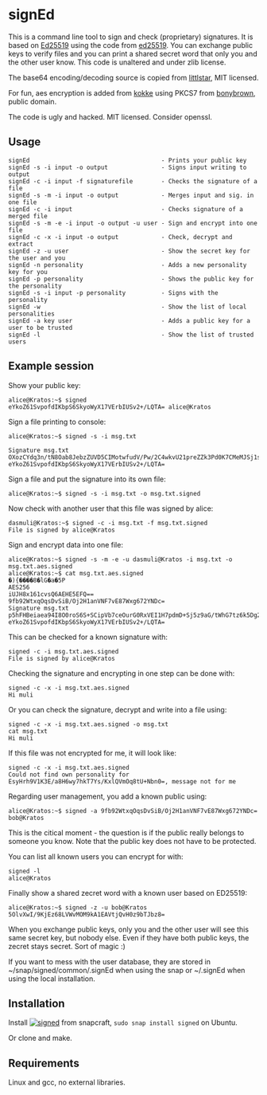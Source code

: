 signEd
======

This is a command line tool to sign and check (proprietary) signatures. It is based on [Ed25519](http://ed25519.cr.yp.to/) using the code from [ed25519](https://github.com/orlp/ed25519). You can exchange public keys to verify files and you can print a shared secret word that only you and the other user know. This code is unaltered and under zlib license.

The base64 encoding/decoding source is copied from [littlstar](https://github.com/littlstar/b64.c), MIT licensed.

For fun, aes encryption is added from [kokke](https://github.com/kokke/tiny-AES-c) using PKCS7 from [bonybrown](https://github.com/bonybrown/tiny-AES128-C), public domain.

The code is ugly and hacked. MIT licensed. Consider openssl.

Usage
-----

```
signEd                                     - Prints your public key
signEd -s -i input -o output               - Signs input writing to output
signEd -c -i input -f signaturefile        - Checks the signature of a file
signEd -s -m -i input -o output            - Merges input and sig. in one file
signEd -c -i input                         - Checks signature of a merged file
signEd -s -m -e -i input -o output -u user - Sign and encrypt into one file
signEd -c -x -i input -o output            - Check, decrypt and extract
signEd -z -u user                          - Show the secret key for the user and you
signEd -n personality                      - Adds a new personality key for you
signEd -p personality                      - Shows the public key for the personality
signEd -s -i input -p personality          - Signs with the personality
signEd -w                                  - Show the list of local personalities
signEd -a key user                         - Adds a public key for a user to be trusted
signEd -l                                  - Show the list of trusted users
```


Example session
---------------

Show your public key:
```
alice@Kratos:~$ signed
eYkoZ61SvpofdIKbpS6SkyoWyX17VErbIUSv2+/LQTA= alice@Kratos
```

Sign a file printing to console:
```
alice@Kratos:~$ signed -s -i msg.txt

Signature msg.txt                                           
OXozCYdq3n/tN8Oab8JebzZUVD5CIMotwfudV/Pw/2C4wkvU21preZZk3Pd0K7CMeMJSj1sgfkxJJNK47qTwAQ==
eYkoZ61SvpofdIKbpS6SkyoWyX17VErbIUSv2+/LQTA=
```

Sign a file and put the signature into its own file:
```
alice@Kratos:~$ signed -s -i msg.txt -o msg.txt.signed 
```

Now check with another user that this file was signed by alice:
```
dasmuli@Kratos:~$ signed -c -i msg.txt -f msg.txt.signed 
File is signed by alice@Kratos
```

Sign and encrypt data into one file:
```
alice@Kratos:~$ signed -s -m -e -u dasmuli@Kratos -i msg.txt -o msg.txt.aes.signed 
alice@Kratos:~$ cat msg.txt.aes.signed 
�){����8�lG�a�5P
AES256
iUJH8x161cvsQ6AEHE5EFQ==
9fb92WtxqOqsDvSiB/Oj2H1anVNF7vE87Wxg672YNDc=
Signature msg.txt                                           
p5hFHBeiaea94I8O0roS6S+SCipVb7ceOurG0RxVEI1H7pdmD+Sj5z9aG/tWhG7tz6k5Dg2wDwjyWB/NsGfOBQ==
eYkoZ61SvpofdIKbpS6SkyoWyX17VErbIUSv2+/LQTA=
```

This can be checked for a known signature with:
```
signed -c -i msg.txt.aes.signed 
File is signed by alice@Kratos
```

Checking the signature and encrypting in one step can be done with:
```
signed -c -x -i msg.txt.aes.signed 
Hi muli
```

Or you can check the signature, decrypt and write into a file using:
```
signed -c -x -i msg.txt.aes.signed -o msg.txt
cat msg.txt 
Hi muli
```

If this file was not encrypted for me, it will look like:
```
signed -c -x -i msg.txt.aes.signed 
Could not find own personality for EsyHrh9V1K3E/a8H6wy7hkT7Ys/KxlQVmOq8tU+Nbn0=, message not for me
```

Regarding user management, you add a known public using:
```
alice@Kratos:~$ signed -a 9fb92WtxqOqsDvSiB/Oj2H1anVNF7vE87Wxg672YNDc= bob@Kratos
```
This is the citical moment - the question is if the public really belongs to someone you know. Note that the public key does not have to be protected.

You can list all known users you can encrypt for with:
```
signed -l
alice@Kratos
```

Finally show a shared zecret word with a known user based on ED25519:
```
alice@Kratos:~$ signed -z -u bob@Kratos
5OlvXwI/9KjEz68LVWvMOM9kA1EAVtjQvH0z9bTJbz8=
```
When you exchange public keys, only you and the other user will see this same secret key, but nobody else. Even if they have both public keys, the zecret stays secret. Sort of magic :)

If you want to mess with the user database, they are stored in ~/snap/signed/common/.signEd when using the snap or ~/.signEd when using the local installation.



Installation
------------

Install [![signed](https://snapcraft.io/signed/badge.svg)](https://snapcraft.io/signed) from snapcraft, ``sudo snap install signed`` on Ubuntu.

Or clone and make.

Requirements
------------

Linux and gcc, no external libraries.


